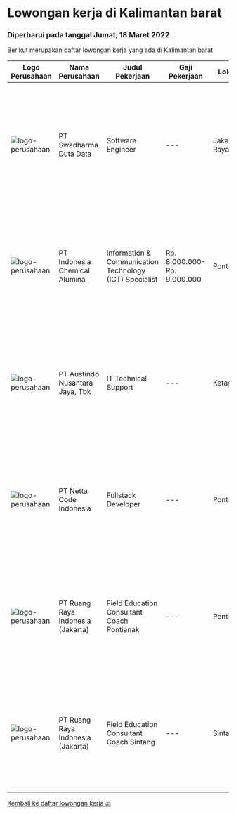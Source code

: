 
  # Lowongan kerja di Kalimantan barat

  ### Diperbarui pada tanggal Jumat, 18 Maret 2022

  Berikut merupakan daftar lowongan kerja yang ada di Kalimantan barat

  |Logo Perusahaan | Nama Perusahaan | Judul Pekerjaan | Gaji Pekerjaan | Lokasi | Deskripsi | Tanggal diunggah | Pranala |
  | -------------- | --------------- | --------------- | --------- | --------- | -------------- | ------- | ----------- |
  |![logo-perusahaan](https://image-service-cdn.seek.com.au/e55e3708620a7ff5e7da329d1725ee01ed113417/ee4dce1061f3f616224767ad58cb2fc751b8d2dc)|PT Swadharma Duta Data|Software Engineer|---|Jakarta Raya|Back End Developer Memahami konsep pengembangan aplikasi Memahami konsep Microservices Architeccture Memiliki skill Java Spring Boot, Net Core, Go,...|Kamis, 17 Maret 2022|https://www.jobstreet.co.id/id/job/software-engineer-3824659?token=0~74279f51-18b9-4227-9368-2a65c2744303&sectionRank=1&jobId=jobstreet-id-job-3824659|
|![logo-perusahaan](https://image-service-cdn.seek.com.au/15ced538b01d1ee9091b8396ababb7b2ead0cec2/ee4dce1061f3f616224767ad58cb2fc751b8d2dc)|PT Indonesia Chemical Alumina|Information & Communication Technology (ICT) Specialist|Rp. 8.000.000-Rp. 9.000.000|Pontianak|Kualifikasi: Pendidikan minimal S1 jurusan Teknik Informatika/ Teknik Komputer atau yang setara dengan Min IPK 3.00 Pengalaman min 3 tahun dibidang...|Senin, 14 Maret 2022|https://www.jobstreet.co.id/id/job/information-communication-technology-ict-specialist-3820326?token=0~74279f51-18b9-4227-9368-2a65c2744303&sectionRank=2&jobId=jobstreet-id-job-3820326|
|![logo-perusahaan](https://image-service-cdn.seek.com.au/0896e39d45fbef2356db0604c310cff566a227f1/ee4dce1061f3f616224767ad58cb2fc751b8d2dc)|PT Austindo Nusantara Jaya, Tbk|IT Technical Support|---|Ketapang|Qualifications: Minimum D3 or Bachelor Degree in Computer Science or Information Technology. Certification in any of IT professional qualification is...|Senin, 07 Maret 2022|https://www.jobstreet.co.id/id/job/it-technical-support-3810261?token=0~74279f51-18b9-4227-9368-2a65c2744303&sectionRank=3&jobId=jobstreet-id-job-3810261|
|![logo-perusahaan](https://i.ibb.co/sqvTCh9/112815900-stock-vector-no-image-available-icon-flat-vector.webp)|PT Netta Code Indonesia|Fullstack Developer|---|Pontianak|Kualifikasi : Memiliki komunikasi dan team work yang baik Memahami pemograman web Memahami HTML, CSS, Javascript dan JQuery Berpengaaman menggunakan...|Selasa, 08 Maret 2022|https://www.jobstreet.co.id/id/job/fullstack-developer-3813701?token=0~74279f51-18b9-4227-9368-2a65c2744303&sectionRank=4&jobId=jobstreet-id-job-3813701|
|![logo-perusahaan](https://image-service-cdn.seek.com.au/7eee59ea5934120f389dd02961ddcb6b62946481/ee4dce1061f3f616224767ad58cb2fc751b8d2dc)|PT Ruang Raya Indonesia (Jakarta)|Field Education Consultant Coach Pontianak|---|Pontianak|Ruangguru is a tech-enabled education company that provides a one-stop learning experience for students to have better access to quality content and...|Kamis, 10 Maret 2022|https://www.jobstreet.co.id/id/job/field-education-consultant-coach-pontianak-1030728063?token=0~74279f51-18b9-4227-9368-2a65c2744303&sectionRank=5&jobId=jobstreet-id-job-1030728063|
|![logo-perusahaan](https://image-service-cdn.seek.com.au/7eee59ea5934120f389dd02961ddcb6b62946481/ee4dce1061f3f616224767ad58cb2fc751b8d2dc)|PT Ruang Raya Indonesia (Jakarta)|Field Education Consultant Coach Sintang|---|Sintang|Ruangguru is a tech-enabled education company that provides a one-stop learning experience for students to have better access to quality content and...|Kamis, 10 Maret 2022|https://www.jobstreet.co.id/id/job/field-education-consultant-coach-sintang-1030728082?token=0~74279f51-18b9-4227-9368-2a65c2744303&sectionRank=6&jobId=jobstreet-id-job-1030728082|


  [Kembali ke daftar lowongan kerja 🔙](../README.md#daftar-lowongan-kerja)
  